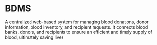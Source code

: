 # BDMS
A centralized web-based system for managing blood donations, donor information, blood inventory, and recipient requests. It connects blood banks, donors, and recipients to ensure an efficient and timely supply of blood, ultimately saving lives
